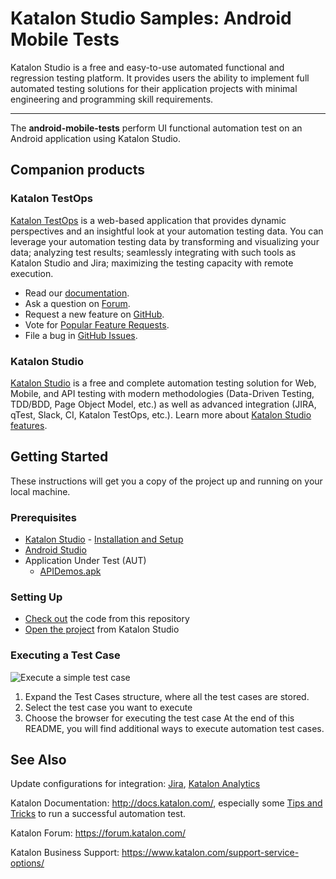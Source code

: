 # Katalon Studio Samples: Android Mobile Tests
Katalon Studio is a free and easy-to-use automated functional and regression testing platform. It provides users the ability to implement full automated testing solutions for their application projects with minimal engineering and programming skill requirements.
______
The **android-mobile-tests** perform UI functional automation test on an Android application using Katalon Studio. 

## Companion products

### Katalon TestOps

[Katalon TestOps](https://analytics.katalon.com) is a web-based application that provides dynamic perspectives and an insightful look at your automation testing data. You can leverage your automation testing data by transforming and visualizing your data; analyzing test results; seamlessly integrating with such tools as Katalon Studio and Jira; maximizing the testing capacity with remote execution.

* Read our [documentation](https://docs.katalon.com/katalon-analytics/docs/overview.html).
* Ask a question on [Forum](https://forum.katalon.com/categories/katalon-analytics).
* Request a new feature on [GitHub](CONTRIBUTING.md).
* Vote for [Popular Feature Requests](https://github.com/katalon-analytics/katalon-analytics/issues?q=is%3Aopen+is%3Aissue+label%3Afeature-request+sort%3Areactions-%2B1-desc).
* File a bug in [GitHub Issues](https://github.com/katalon-analytics/katalon-analytics/issues).

### Katalon Studio
[Katalon Studio](https://www.katalon.com) is a free and complete automation testing solution for Web, Mobile, and API testing with modern methodologies (Data-Driven Testing, TDD/BDD, Page Object Model, etc.) as well as advanced integration (JIRA, qTest, Slack, CI, Katalon TestOps, etc.). Learn more about [Katalon Studio features](https://www.katalon.com/features/).


## Getting Started
These instructions will get you a copy of the project up and running on your local machine.
### Prerequisites
- [Katalon Studio](https://www.katalon.com/) - [Installation and Setup](https://docs.katalon.com/x/HwAM)
- [Android Studio](https://developer.android.com/studio/)
- Application Under Test (AUT)
  - [APIDemos.apk](https://github.com/katalon-studio-samples/android-mobile-tests/tree/master/androidapp/APIDemos.apk)
### Setting Up
- [Check out](https://git-scm.com/book/en/v2/Git-Basics-Getting-a-Git-Repository) the code from this repository
- [Open the project](https://docs.katalon.com//display/KD/Manage+Test+Project) from Katalon Studio
### Executing a Test Case
![Execute a simple test case](https://github.com/katalon-studio-samples/android-mobile-tests/blob/master/Tutorials/Figures/_Execute%20a%20test%20case.png?raw=true)
1. Expand the Test Cases structure, where all the test cases are stored.
2. Select the test case you want to execute
3. Choose the browser for executing the test case
At the end of this README, you will find additional ways to execute automation test cases. 

## See Also
Update configurations for integration: [Jira](https://docs.katalon.com/x/7oEw), [Katalon Analytics](https://docs.katalon.com/x/KRhO)

Katalon Documentation: http://docs.katalon.com/, especially some [Tips and Tricks](https://docs.katalon.com/x/PgXR) to run a successful automation test. 

Katalon Forum: https://forum.katalon.com/

Katalon Business Support: https://www.katalon.com/support-service-options/
